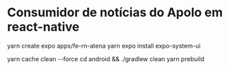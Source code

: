 # Consumidor de notícias do Apolo em react-native

yarn create expo apps/fe-rn-atena
yarn expo install expo-system-ui

yarn cache clean --force
cd android && ./gradlew clean
yarn prebuild